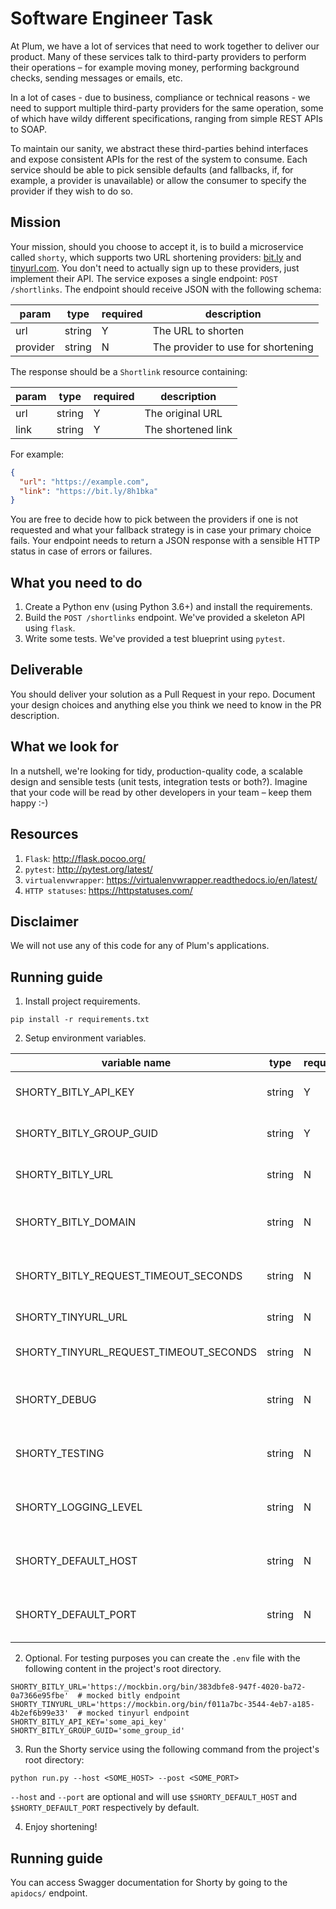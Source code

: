 Software Engineer Task
======================

At Plum, we have a lot of services that need to work together to deliver our product. Many of these services talk to
third-party providers to perform their operations – for example moving money, performing background checks, sending
messages or emails, etc.

In a lot of cases - due to business, compliance or technical reasons - we need to support multiple third-party providers
for the same operation, some of which have wildy different specifications, ranging from simple REST APIs to SOAP.

To maintain our sanity, we abstract these third-parties behind interfaces and expose consistent APIs for the rest of the
system to consume. Each service should be able to pick sensible defaults (and fallbacks, if, for example, a provider is
unavailable) or allow the consumer to specify the provider if they wish to do so.

Mission
-------

Your mission, should you choose to accept it, is to build a microservice called `shorty`, which supports two URL
shortening providers: [bit.ly](https://dev.bitly.com/) and [tinyurl.com](https://gist.github.com/MikeRogers0/2907534).
You don't need to actually sign up to these providers, just implement their API. The service exposes a single
endpoint: `POST /shortlinks`. The endpoint should receive JSON with the following schema:

| param    | type   | required | description                        |
|----------|--------|----------|------------------------------------|
| url      | string | Y        | The URL to shorten                 |
| provider | string | N        | The provider to use for shortening |

The response should be a `Shortlink` resource containing:

| param    | type   | required | description                        |
|----------|--------|----------|------------------------------------|
| url      | string | Y        | The original URL                   |
| link     | string | Y        | The shortened link                 |

For example:

```json
{
  "url": "https://example.com",
  "link": "https://bit.ly/8h1bka"
}
```

You are free to decide how to pick between the providers if one is not requested and what your fallback strategy is in
case your primary choice fails. Your endpoint needs to return a JSON response with a sensible HTTP status in case of
errors or failures.

What you need to do
-------------------

1. Create a Python env (using Python 3.6+) and install the requirements.
2. Build the `POST /shortlinks` endpoint. We've provided a skeleton API using `flask`.
3. Write some tests. We've provided a test blueprint using `pytest`.

Deliverable
-----------

You should deliver your solution as a Pull Request in your repo. Document your design choices and anything else you
think we need to know in the PR description.

What we look for
----------------

In a nutshell, we're looking for tidy, production-quality code, a scalable design and sensible tests (unit tests,
integration tests or both?). Imagine that your code will be read by other developers in your team – keep them happy :-)

Resources
---------

1. `Flask`: http://flask.pocoo.org/
2. `pytest`: http://pytest.org/latest/
3. `virtualenvwrapper`: https://virtualenvwrapper.readthedocs.io/en/latest/
4. `HTTP statuses`: https://httpstatuses.com/

Disclaimer
----------

We will not use any of this code for any of Plum's applications.


Running guide
-------------

1. Install project requirements.

```shell
pip install -r requirements.txt
```

2. Setup environment variables.

| variable name                          | type   | required | default                      | description                           |
|----------------------------------------|--------|----------|------------------------------|---------------------------------------|
| SHORTY_BITLY_API_KEY                   | string | Y        |                              | Bitly service API key.                |
| SHORTY_BITLY_GROUP_GUID                | string | Y        |                              | Bitly group GUID for shortening.      |
| SHORTY_BITLY_URL                       | string | N        | https://api-ssl.bitly.com/v4 | Bitly service base URL.               |
| SHORTY_BITLY_DOMAIN                    | string | N        | None                         | Bitly domain for shortening base URL. |
| SHORTY_BITLY_REQUEST_TIMEOUT_SECONDS   | string | N        | 1.0                          | Bitly service request timeout.        |
| SHORTY_TINYURL_URL                     | string | N        | https://tinyurl.com          | Tinyurl base url.                     |
| SHORTY_TINYURL_REQUEST_TIMEOUT_SECONDS | string | N        | 1.0                          | Tinyurl request timeout.              |
| SHORTY_DEBUG                           | string | N        | True                         | Run Shorty in debug mode or not.      |
| SHORTY_TESTING                         | string | N        | False                        | Run Shorty in testing mode or not.    |
| SHORTY_LOGGING_LEVEL                   | string | N        | DEBUG                        | Shorty service logging level.         |
| SHORTY_DEFAULT_HOST                    | string | N        | 0.0.0.0                      | Default Shorty service host.          |
| SHORTY_DEFAULT_PORT                    | string | N        | 8080                         | Default Shorty service port.          |

2. Optional. For testing purposes you can create the `.env` file with the following content in the project's root
   directory.

```dotenv
SHORTY_BITLY_URL='https://mockbin.org/bin/383dbfe8-947f-4020-ba72-0a7366e95fbe'  # mocked bitly endpoint
SHORTY_TINYURL_URL='https://mockbin.org/bin/f011a7bc-3544-4eb7-a185-4b2ef6b99e33'  # mocked tinyurl endpoint
SHORTY_BITLY_API_KEY='some_api_key'
SHORTY_BITLY_GROUP_GUID='some_group_id'
```

3. Run the Shorty service using the following command from the project's root directory:

```shell
python run.py --host <SOME_HOST> --post <SOME_PORT>
```

`--host` and `--port` are optional and will use `$SHORTY_DEFAULT_HOST` and `$SHORTY_DEFAULT_PORT` respectively by
default.

4. Enjoy shortening!

Running guide
-------------

You can access Swagger documentation for Shorty by going to the `apidocs/` endpoint.
    
